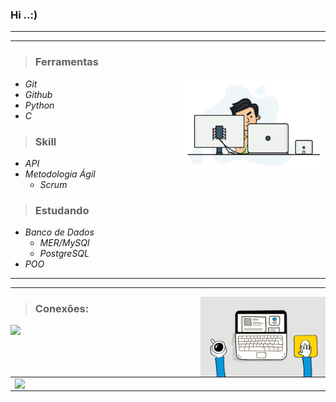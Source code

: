 ### Hi ..:)   




  ----
  ----


  
  > ### __Ferramentas__   
  <img src="gif_readme.gif" width = 230 align = "Right">
  

* *Git*
* *Github*  
* *Python*
* *C*

> ### __Skill__
* *API*
* *Metodologia Ágil*
    * *Scrum*
> ### __Estudando__

*  _Banco de Dados_
   * *MER/MySQl* 
   * *PostgreSQL*  
*   _POO_
  --------
  --------
  <img src="cafeprogramador.gif" width = 200  align ="Right" >

  > ### Conexões:

 <a href="https://www.linkedin.com/in/mateus-varelo-492180aa/">
  <img src="https://www.flaticon.com/br/icone-gratis/linkedin_174857?related_id=174857&origin=pack" >
</a>
<center>
<table>
    <tr>
          <td><img width="495px" align="left" src="https://github-readme-stats.vercel.app/api?username=mateusvarelo&theme=blue-green"/></td>
          <td><img width="400px" align="left" src="https://github-readme-stats.vercel.app/api/top-langs/?username=mateusvarelo&hide=html&layout=compact&theme=blue-green" /></td>
     </tr>   
</table>
</center> 


    